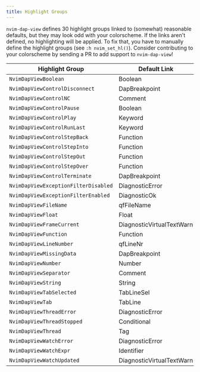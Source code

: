 ```yaml
---
title: Highlight Groups
---
```


`nvim-dap-view` defines 30 highlight groups linked to (somewhat) reasonable defaults, but they may look odd with your colorscheme. If the links aren't defined, no highlighting will be applied. To fix that, you have to manually define the highlight groups (see `:h nvim_set_hl()`). Consider contributing to your colorscheme by sending a PR to add support to `nvim-dap-view`!

| Highlight Group                      | Default Link              |
| ------------------------------------ | ------------------------- |
| `NvimDapViewBoolean`                 | Boolean                   |
| `NvimDapViewControlDisconnect`       | DapBreakpoint             |
| `NvimDapViewControlNC`               | Comment                   |
| `NvimDapViewControlPause`            | Boolean                   |
| `NvimDapViewControlPlay`             | Keyword                   |
| `NvimDapViewControlRunLast`          | Keyword                   |
| `NvimDapViewControlStepBack`         | Function                  |
| `NvimDapViewControlStepInto`         | Function                  |
| `NvimDapViewControlStepOut`          | Function                  |
| `NvimDapViewControlStepOver`         | Function                  |
| `NvimDapViewControlTerminate`        | DapBreakpoint             |
| `NvimDapViewExceptionFilterDisabled` | DiagnosticError           |
| `NvimDapViewExceptionFilterEnabled`  | DiagnosticOk              |
| `NvimDapViewFileName`                | qfFileName                |
| `NvimDapViewFloat`                   | Float                     |
| `NvimDapViewFrameCurrent`            | DiagnosticVirtualTextWarn |
| `NvimDapViewFunction`                | Function                  |
| `NvimDapViewLineNumber`              | qfLineNr                  |
| `NvimDapViewMissingData`             | DapBreakpoint             |
| `NvimDapViewNumber`                  | Number                    |
| `NvimDapViewSeparator`               | Comment                   |
| `NvimDapViewString`                  | String                    |
| `NvimDapViewTabSelected`             | TabLineSel                |
| `NvimDapViewTab`                     | TabLine                   |
| `NvimDapViewThreadError`             | DiagnosticError           |
| `NvimDapViewThreadStopped`           | Conditional               |
| `NvimDapViewThread`                  | Tag                       |
| `NvimDapViewWatchError`              | DiagnosticError           |
| `NvimDapViewWatchExpr`               | Identifier                |
| `NvimDapViewWatchUpdated`            | DiagnosticVirtualTextWarn |
